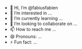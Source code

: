 - 👋 Hi, I’m @fabiusfabien
- 👀 I’m interested in ...
- 🌱 I’m currently learning ...
- 💞️ I’m looking to collaborate on ...
- 📫 How to reach me ...
- 😄 Pronouns: ...
- ⚡ Fun fact: ...

<!---
fabiusfabien/fabiusfabien is a ✨ special ✨ repository because its `README.md` (this file) appears on your GitHub profile.
You can click the Preview link to take a look at your changes.
--->
